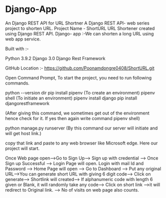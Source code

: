 # Django-App
An Django REST API for URL Shortner
A Django REST API- web series project to shorten URL. 
Project Name - ShortURL URL Shortener created using Django REST API. 
Django- app :-We can shorten a long URL using web app service.

Built with :-

Python 3.9.2 Django 3.0 Django Rest Framework

GitHub Location :- https://github.com/Poonamdongre0408/ShortURL.git

Open Command Prompt, To start the project, you need to run following commands.

python --version dir pip install pipenv  (To create an environment) pipenv shell (To initiate an environment) pipenv install django  pip install djangorestframework

(After giving this command, we sometimes get out of the environment hence check for it. If yes then again write command pipenv shell)

python manage.py runserver (By this command our server will initiate and will get host link.)

copy that link and paste to any web browser like Microsoft edge.  Here our project will start.

Once Web page open-->Go to Sign Up-->
Sign up with credential --> 
Once Sign up Successful --> 
Login Page will open. Login with mail Id and Password -->
Home Page will open --> Go to Dashboard -->
Put any original URL-->You can generate short URL with giving 6 digit code--> 
Click on generate--> Shortlink will created--> 
If alphanumeric code with length 6 given or Blank, it will randomly take any code--> 
Click on short link -->it will redirect to Original link. 
--> No of visits on web page also counts.
